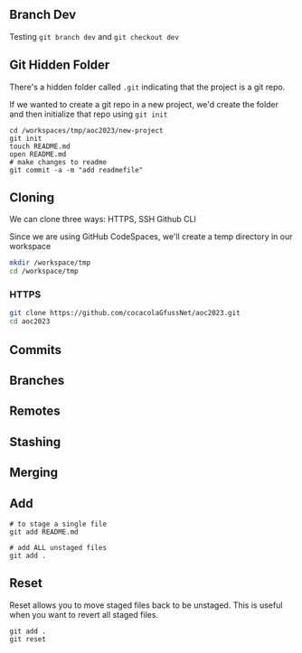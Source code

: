 ## Branch Dev
Testing ```git branch dev``` and ```git checkout dev```
## Git Hidden Folder
There's a hidden folder called `.git` indicating that the project is a git repo.

If we wanted to create a git repo in a new project, we'd create the folder and then initialize that repo using `git init`

```
cd /workspaces/tmp/aoc2023/new-project
git init
touch README.md
open README.md
# make changes to readme
git commit -a -m "add readmefile"
```
## Cloning
 We can clone three ways:  HTTPS, SSH Github CLI

Since we are using GitHub CodeSpaces, we'll create a temp directory in our workspace
```sh
mkdir /workspace/tmp
cd /workspace/tmp
```

 ### HTTPS
 ```sh
 git clone https://github.com/cocacolaGfussNet/aoc2023.git
 cd aoc2023
 ```

## Commits

## Branches

## Remotes

## Stashing

## Merging

## Add

```
# to stage a single file
git add README.md

# add ALL unstaged files
git add .
```

## Reset

Reset allows you to move staged files back to be unstaged.  This is useful when you want to revert all staged files.

```
git add .
git reset
```


